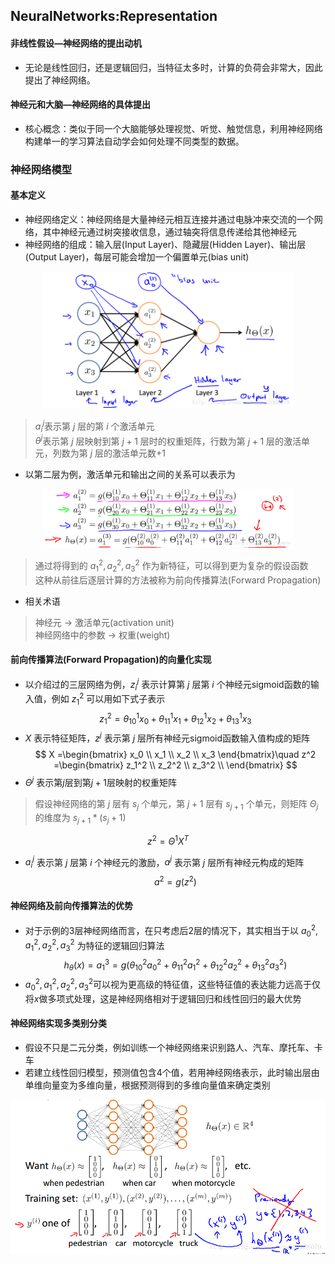 ## NeuralNetworks:Representation
#### 非线性假设—神经网络的提出动机
* 无论是线性回归，还是逻辑回归，当特征太多时，计算的负荷会非常大，因此提出了神经网络。

#### 神经元和大脑—神经网络的具体提出
* 核心概念：类似于同一个大脑能够处理视觉、听觉、触觉信息，利用神经网络构建单一的学习算法自动学会如何处理不同类型的数据。

### 神经网络模型
#### 基本定义
* 神经网络定义：神经网络是大量神经元相互连接并通过电脉冲来交流的一个网络，其中神经元通过树突接收信息，通过轴突将信息传递给其他神经元
* 神经网络的组成：输入层(Input Layer)、隐藏层(Hidden Layer)、输出层(Output Layer)，每层可能会增加一个偏置单元(bias unit)

<div align="center">
<img src="https://raw.githubusercontent.com/hwt-freedom/AI/master/machine-learning/picture/5_Neural_networks/Neural_Network1.png" width = "400">
</div>

> $a_i^j$表示第 $j$ 层的第 $i$ 个激活单元\
> $\theta^j$表示第 $j$ 层映射到第 $j+1$ 层时的权重矩阵，行数为第 $j+1$ 层的激活单元，列数为第 $j$ 层的激活单元数+1

* 以第二层为例，激活单元和输出之间的关系可以表示为
<div align="center">
<img src="https://raw.githubusercontent.com/hwt-freedom/AI/master/machine-learning/picture/5_Neural_networks/Neural_Network2.png" width="400" >
</div>

> 通过将得到的 $a_1^2,a_2^2,a_3^2$ 作为新特征，可以得到更为复杂的假设函数\
> 这种从前往后逐层计算的方法被称为前向传播算法(Forward Propagation)

* 相关术语
> 神经元 -> 激活单元(activation unit)\
> 神经网络中的参数 -> 权重(weight)

#### 前向传播算法(Forward Propagation)的向量化实现
* 以介绍过的三层网络为例，$z_i^j$ 表示计算第 $j$ 层第 $i$ 个神经元sigmoid函数的输入值，例如 $z_1^2$ 可以用如下式子表示
 $$z_1^2=\theta_{10}^1x_0+\theta_{11}^1x_1+\theta_{12}^1x_2+\theta_{13}^1x_3$$
 * $X$ 表示特征矩阵，$z^j$ 表示第 $j$ 层所有神经元sigmoid函数输入值构成的矩阵
$$
X =\begin{bmatrix}
x_0 \\
x_1 \\
x_2 \\
x_3
 \end{bmatrix}\quad
 z^2 =\begin{bmatrix}
 z_1^2 \\
 z_2^2 \\
 z_3^2 \\
  \end{bmatrix}
 $$
* $\Theta^j$ 表示第$j$层到第$j+1$层映射的权重矩阵
> 假设神经网络的第 $j$ 层有 $s_j$ 个单元，第 $j+1$ 层有 $s_{j+1}$ 个单元，则矩阵 $\Theta_j$ 的维度为 $s_{j+1} * (s_j+1)$

$$z^2=\Theta^1X^T$$
* $a_i^j$ 表示第 $j$ 层第 $i$ 个神经元的激励，$a^j$ 表示第 $j$ 层所有神经元构成的矩阵
$$a^2=g(z^2)$$

#### 神经网络及前向传播算法的优势
* 对于示例的3层神经网络而言，在只考虑后2层的情况下，其实相当于以 $a_0^2,a_1^2,a_2^2,a_3^2$ 为特征的逻辑回归算法
$$h_\theta(x)=a_1^3=g(\theta_{10}^2a_0^2+\theta_{11}^2a_1^2+\theta_{12}^2a_2^2+\theta_{13}^2a_3^2)$$
* $a_0^2,a_1^2,a_2^2,a_3^2$可以视为更高级的特征值，这些特征值的表达能力远高于仅将$x$做多项式处理，这是神经网络相对于逻辑回归和线性回归的最大优势

#### 神经网络实现多类别分类
* 假设不只是二元分类，例如训练一个神经网络来识别路人、汽车、摩托车、卡车
* 若建立线性回归模型，预测值包含4个值，若用神经网络表示，此时输出层由单维向量变为多维向量，根据预测得到的多维向量值来确定类别

<div align="center">
<img src="https://raw.githubusercontent.com/hwt-freedom/AI/master/machine-learning/picture/5_Neural_networks/Neural_Network3.png" width="600" >
</div>
